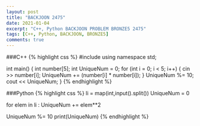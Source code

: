 ```yaml
---
layout: post
title: "BACKJOON 2475"
date: 2021-01-04
excerpt: "C++, Python BACKJOON PROBLEM BRONZE5 2475"
tags: [C++, Python, BACKJOON, BRONZE5]
comments: true
---
```

###C++
{% highlight css %} 
#include <iostream>
using namespace std;

int main()
{
	int number[5];
	int UniqueNum = 0;
	for (int i = 0; i < 5; i++)
	{
		cin >> number[i];
		UniqueNum += (number[i] * number[i]);
	}
	UniqueNum %= 10;
	cout << UniqueNum;
}
{% endhighlight %}

###Python
{% highlight css %}
li = map(int,input().split())
UniqueNum = 0

for elem in li :
    UniqueNum += elem**2
    
UniqueNum %= 10
print(UniqueNum)
{% endhighlight %}
